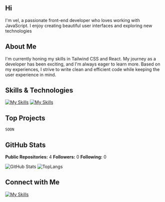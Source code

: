 ## Hi

I'm vel, a passionate front-end developer who loves working with JavaScript. I enjoy creating beautiful user interfaces and exploring new technologies

## About Me

I'm currently honing my skills in Tailwind CSS and React. My journey as a developer has been exciting, and I'm always eager to learn more. Based on my experiences, I strive to write clean and efficient code while keeping the user experience in mind.

## Skills & Technologies

[![My Skills](https://skillicons.dev/icons?i=html,scss,css,javascript,react,figma)](https://skillicons.dev)
[![My Skills](https://skillicons.dev/icons?i=cpp)](https://skillicons.dev)

## Top Projects

`SOON`

## GitHub Stats

 **Public Repositories:** 4
 **Followers:** 0
 **Following:** 0

![GitHub Stats](https://github-readme-stats.vercel.app/api?username=qgscss&show_icons=true&theme=radical)
![TopLangs](https://github-readme-stats.vercel.app/api/top-langs/?username=qgscss&theme=synthwave&show_icons=true&hide_border=true&layout=compact)



## Connect with Me

[![My Skills](https://skillicons.dev/icons?i=discord)](https://discord.com/users/1270223423594954777)
